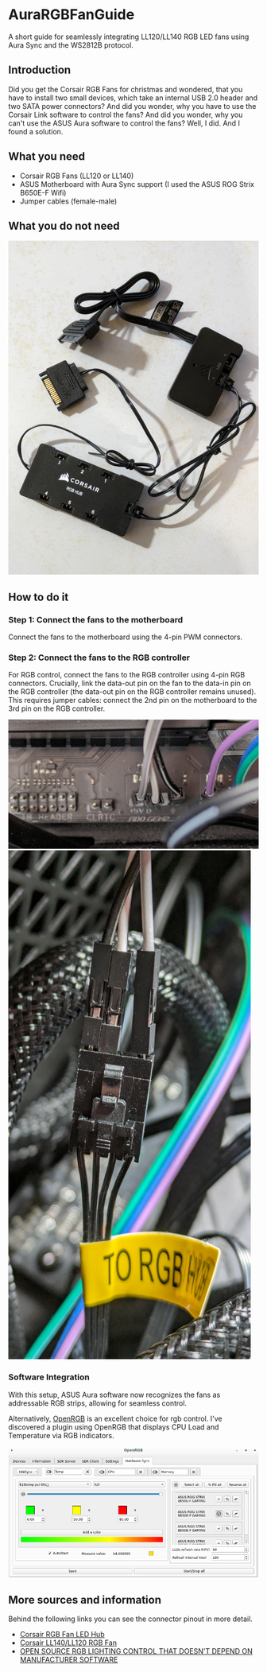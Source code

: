 # AuraRGBFanGuide
A short guide for seamlessly integrating LL120/LL140 RGB LED fans using Aura Sync and the WS2812B protocol.

## Introduction

Did you get the Corsair RGB Fans for christmas and wondered, that you have to install two small devices, which take an internal USB 2.0 header and two SATA power connectors? And did you wonder, why you have to use the Corsair Link software to control the fans? And did you wonder, why you can't use the ASUS Aura software to control the fans? Well, I did. And I found a solution.



## What you need

* Corsair RGB Fans (LL120 or LL140)
* ASUS Motherboard with Aura Sync support (I used the ASUS ROG Strix B650E-F Wifi)
* Jumper cables (female-male)

## What you do not need

![Hub](led-rgb-hub.jpg)

## How to do it

### Step 1: Connect the fans to the motherboard

Connect the fans to the motherboard using the 4-pin PWM connectors.

### Step 2: Connect the fans to the RGB controller

For RGB control, connect the fans to the RGB controller using 4-pin RGB connectors.
Crucially, link the data-out pin on the fan to the data-in pin on the RGB controller (the data-out pin on the RGB controller remains unused).
This requires jumper cables: connect the 2nd pin on the motherboard to the 3rd pin on the RGB controller.

![Mainboard](pin-mainboard.jpg)
![Fan](pin-fan.jpg)

### Software Integration

With this setup, ASUS Aura software now recognizes the fans as addressable RGB strips, allowing for seamless control.

Alternatively, [OpenRGB](https://openrgb.org) is an excellent choice for rgb control.
I've discovered a plugin using OpenRGB that displays CPU Load and Temperature via RGB indicators.

![OpenRGB](openrgb.png)

## More sources and information

Behind the following links you can see the connector pinout in more detail.

* [Corsair RGB Fan LED Hub](https://github.com/timkrins/corsair-rgb-fan-led-hub)
* [Corsair LL140/LL120 RGB Fan](https://github.com/timkrins/corsair-ll140-ll120-rgb-fan)
* [OPEN SOURCE RGB LIGHTING CONTROL THAT DOESN'T DEPEND ON MANUFACTURER SOFTWARE](https://openrgb.org/)
